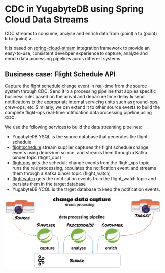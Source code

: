 # CDC in YugabyteDB using Spring Cloud Data Streams

CDC streams to consume, analyse and enrich data from (point) a to (point) b to (point) z.

It is based on [spring-cloud-stream](https://docs.spring.io/spring-cloud-stream/docs/current/reference/html/) integration framework to provide an easy-to-use, consistent developer experience to capture, analyze and enrich data processing pipelines acros different systems.

## Business case: Flight Schedule API

Capture the flight schedule change event in real-time from the source system through CDC. Send it to a processing pipeline that applies specific business rules based on the arrival and departure time delay to send notifications to the appropriate internal servicing units such as ground-ops, crew-ops, etc. Similarly, we can extend it to other source events to build the complete flight-ops real-time notification data processing pipeline using CDC.

We use the following services to build the data streaming pipelines:
* YugabyteDB YSQL is the source database that generates the flight schedule
* [flightschedule](flightschedule) stream supplier captures the flight schedule change events using debezium source, and streams them through a Kafka binder topic (flight_ops)
* [flightops](flightops) gets the schedule change events from the flight_ops topic, runs the rule processing, populates the notification event, and streams them through a Kafka binder topic (flight_watch)
* [flightwatch](flightwatch) gets the notification events from the flight_watch topic and persists them in the target database
* YugabyteDB YCQL is the target database to keep the notification events.

![data-pipeline](assets/data-pipeline.png)
